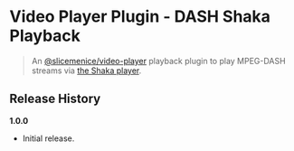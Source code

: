 # Video Player Plugin - DASH Shaka Playback

> An [@slicemenice/video-player](https://github.com/SliceMeNice/video-player) playback plugin to play MPEG-DASH streams via [the Shaka player](https://github.com/google/shaka-player).

## Release History

__1.0.0__

  * Initial release.